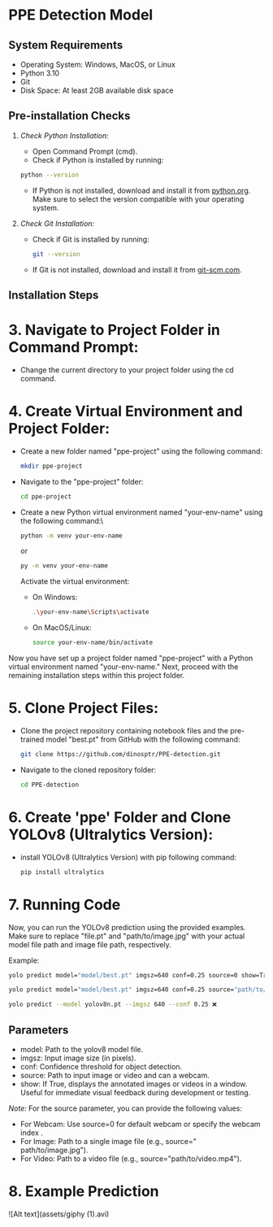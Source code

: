 # PPE Detection Model

## System Requirements
- Operating System: Windows, MacOS, or Linux
- Python 3.10
- Git
- Disk Space: At least 2GB available disk space

## Pre-installation Checks

1. *Check Python Installation:*
   - Open Command Prompt (cmd).
   - Check if Python is installed by running:
     
    ```bash
    python --version
    ```
     
   - If Python is not installed, download and install it from [python.org](https://www.python.org/downloads/). Make sure to select the version compatible with your operating system.

2. *Check Git Installation:*
   - Check if Git is installed by running:
     ```bash
     git --version
     
   - If Git is not installed, download and install it from [git-scm.com](https://git-scm.com/downloads/).

## Installation Steps

# 3. Navigate to Project Folder in Command Prompt:
   - Change the current directory to your project folder using the cd command.

# 4. Create Virtual Environment and Project Folder:
   - Create a new folder named "ppe-project" using the following command:
     ```bash
     mkdir ppe-project
     
     
   - Navigate to the "ppe-project" folder:
     ```bash
     cd ppe-project
     
     
   - Create a new Python virtual environment named "your-env-name" using the following command:\
     ```bash
     python -m venv your-env-name 
     ```
     or 
     ```bash
     py -m venv your-env-name
     ```
     
     Activate the virtual environment:
     - On Windows:
       ```bash
       .\your-env-name\Scripts\activate
       
       
     - On MacOS/Linux:
       ```bash
       source your-env-name/bin/activate
       

Now you have set up a project folder named "ppe-project" with a Python virtual environment named "your-env-name." Next, proceed with the remaining installation steps within this project folder.

# 5. Clone Project Files:
   - Clone the project repository containing notebook files and the pre-trained model "best.pt" from GitHub with the following command:
     ```bash
     git clone https://github.com/dinosptr/PPE-detection.git
     

   - Navigate to the cloned repository folder:
     ```bash
     cd PPE-detection
     

# 6. Create 'ppe' Folder and Clone YOLOv8 (Ultralytics Version):

   - install YOLOv8 (Ultralytics Version) with pip following command:
     ```bash
     pip install ultralytics
     
# 7. Running Code
Now, you can run the YOLOv8 prediction using the provided examples. Make sure to replace "file.pt" and "path/to/image.jpg" with your actual model file path and image file path, respectively.

Example:
```bash
yolo predict model="model/best.pt" imgsz=640 conf=0.25 source=0 show=True ✅

yolo predict model="model/best.pt" imgsz=640 conf=0.25 source="path/to/image.jpg" show=True✅

yolo predict --model yolov8n.pt --imgsz 640 --conf 0.25 ❌
```

## Parameters
- model: Path to the yolov8 model file.
- imgsz: Input image size (in pixels).
- conf: Confidence threshold for object detection.
- source: Path to input image or video and can a webcam.
- show: If True, displays the annotated images or videos in a window. Useful for immediate visual feedback during development or testing.

*Note:* For the source parameter, you can provide the following values:
- For Webcam: Use source=0 for default webcam or specify the webcam index .
- For Image: Path to a single image file (e.g., source=" path/to/image.jpg").
- For Video: Path to a video file (e.g., source="path/to/video.mp4").

# 8. Example Prediction
![Alt text](assets/giphy (1).avi)

